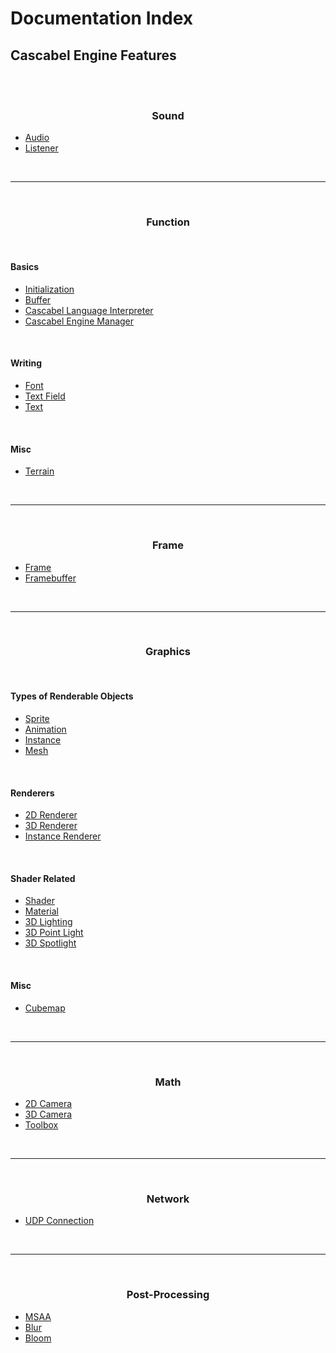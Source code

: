 # Documentation Index

## Cascabel Engine Features

<center>

<br><br>

### Sound

</center>

- [Audio](engine/audio.md)
- [Listener](engine/listener.md)

<center>

<br>

***

<br>

### Function

</center>

<br>

#### Basics

- [Initialization](engine/init.md)
- [Buffer](engine/buffer.md)
- [Cascabel Language Interpreter](engine/ccb_linpr.md)
- [Cascabel Engine Manager](engine/ccb_manager.md)

<br>

#### Writing

- [Font](engine/font.md)
- [Text Field](engine/text_field.md)
- [Text](engine/text.md)

<br>

#### Misc

- [Terrain](engine/terrain.md)

<center>

<br>

***

<br>

### Frame

</center>

- [Frame](engine/frame.md)
- [Framebuffer](engine/framebuffer.md)

<center>

<br>

***

<br>

### Graphics

</center>

<br>

#### Types of Renderable Objects

- [Sprite](engine/sprite.md)
- [Animation](engine/anim.md)
- [Instance](engine/instance.md)
- [Mesh](engine/mesh.md)

<br>

#### Renderers

- [2D Renderer](engine/renderer2d.md)
- [3D Renderer](engine/renderer3d.md)
- [Instance Renderer](engine/rendereri.md)

<br>

#### Shader Related

- [Shader](engine/shader.md)
- [Material](engine/material.md)
- [3D Lighting](engine/light3d.md)
- [3D Point Light](engine/light_point3d.md)
- [3D Spotlight](engine/light_spot3d.md)

<br>

#### Misc

- [Cubemap](engine/cubemap.md)

<center>

<br>

***

<br>

### Math

</center>

- [2D Camera](engine/camera2d.md)
- [3D Camera](engine/camera3d.md)
- [Toolbox](engine/toolbox.md)

<center>

<br>

***

<br>

### Network

</center>

- [UDP Connection](engine/connectionUDP.md)

<center>

<br>

***

<br>

### Post-Processing

</center>

- [MSAA](engine/msaa.md)
- [Blur](engine/blur.md)
- [Bloom](engine/bloom.md)